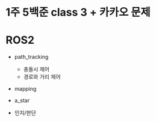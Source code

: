 # 1주 5백준  class 3 + 카카오 문제

# ROS2

- path_tracking
  
  - 충돌시 제어
  - 경로와 거리 제어

- mapping

- a_star

- 인지/판단
